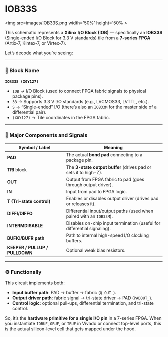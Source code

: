 # **IOB33S**

<img src=images/IOB33S.png width='50%' height='50% > </img>

This schematic represents a **Xilinx I/O Block (IOB)** — specifically an **IOB33S** (Single-ended I/O Block for 3.3 V standards) tile from a **7-series FPGA** (Artix-7, Kintex-7, or Virtex-7).

Let’s decode what you’re seeing:

---

### 🧩 Block Name

**`IOB33S (X0Y127)`**

* `IOB` → I/O Block (used to connect FPGA fabric signals to physical package pins).
* `33` → Supports 3.3 V I/O standards (e.g., LVCMOS33, LVTTL, etc.).
* `S` → “Single-ended” I/O (there’s also an `IOB33M` for the master side of a differential pair).
* `(X0Y127)` → Tile coordinates in the FPGA fabric.

---

### 🔌 Major Components and Signals

| Symbol / Label                 | Meaning                                                                 |
| ------------------------------ | ----------------------------------------------------------------------- |
| **PAD**                        | The actual **bond pad** connecting to a package pin.                    |
| **TRI** block                  | The **3-state output buffer** (drives pad or sets it to high-Z).        |
| **OUT**                        | Output from FPGA fabric to pad (goes through output driver).            |
| **IN**                         | Input from pad to FPGA logic.                                           |
| **T (Tri-state control)**      | Enables or disables output driver (drives pad or releases it).          |
| **DIFFI/DIFFO**                | Differential input/output paths (used when paired with an `IOB33M`).    |
| **INTERMDISABLE**              | Disables on-chip input termination (useful for differential signaling). |
| **BUFIO/BUFR path**            | Path to internal high-speed I/O clocking buffers.                       |
| **KEEPER / PULLUP / PULLDOWN** | Optional weak bias resistors.                                           |

---

### ⚙️ Functionally

This circuit implements both:

* **Input buffer path**: PAD → buffer → fabric (`Q_OUT_`).
* **Output driver path**: fabric signal → tri-state driver → PAD (`PADOUT_`).
* **Control logic**: optional pull-ups, differential termination, and tri-state control.

So, it’s the **hardware primitive for a single I/O pin** in a 7-series FPGA.
When you instantiate `IOBUF`, `OBUF`, or `IBUF` in Vivado or connect top-level ports, this is the actual silicon-level cell that gets mapped under the hood.


